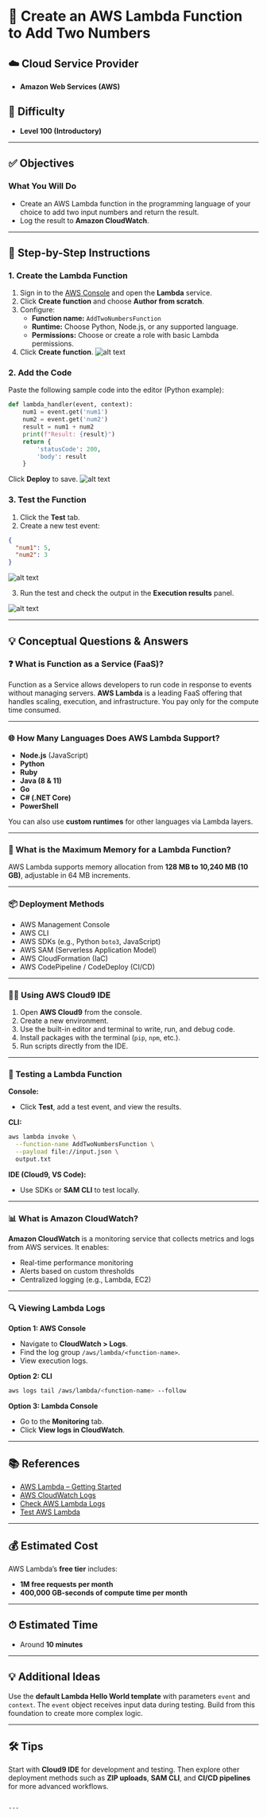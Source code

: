 # 🧮 Create an AWS Lambda Function to Add Two Numbers

## ☁️ Cloud Service Provider
- **Amazon Web Services (AWS)**

## 🎯 Difficulty
- **Level 100 (Introductory)**

---

## ✅ Objectives

### What You Will Do

- Create an AWS Lambda function in the programming language of your choice to add two input numbers and return the result.
- Log the result to **Amazon CloudWatch**.

---

## 🚀 Step-by-Step Instructions

### 1. Create the Lambda Function

1. Sign in to the [AWS Console](https://aws.amazon.com/console/) and open the **Lambda** service.
2. Click **Create function** and choose **Author from scratch**.
3. Configure:
   - **Function name:** `AddTwoNumbersFunction`
   - **Runtime:** Choose Python, Node.js, or any supported language.
   - **Permissions:** Choose or create a role with basic Lambda permissions.
4. Click **Create function**.
![alt text](Images/1.png)

### 2. Add the Code

Paste the following sample code into the editor (Python example):

```python
def lambda_handler(event, context):
    num1 = event.get('num1')
    num2 = event.get('num2')
    result = num1 + num2
    print(f"Result: {result}")
    return {
        'statusCode': 200,
        'body': result
    }
````

Click **Deploy** to save.
![alt text](Images/2.png)


### 3. Test the Function

1. Click the **Test** tab.
2. Create a new test event:

```json
{
  "num1": 5,
  "num2": 3
}
```
![alt text](Images/3.png)

3. Run the test and check the output in the **Execution results** panel.

![alt text](Images/3.1.png)

---

## 💡 Conceptual Questions & Answers

### ❓ What is Function as a Service (FaaS)?

Function as a Service allows developers to run code in response to events without managing servers. **AWS Lambda** is a leading FaaS offering that handles scaling, execution, and infrastructure. You pay only for the compute time consumed.

---

### 🌐 How Many Languages Does AWS Lambda Support?

* **Node.js** (JavaScript)
* **Python**
* **Ruby**
* **Java (8 & 11)**
* **Go**
* **C# (.NET Core)**
* **PowerShell**

You can also use **custom runtimes** for other languages via Lambda layers.

---

### 🧠 What is the Maximum Memory for a Lambda Function?

AWS Lambda supports memory allocation from **128 MB to 10,240 MB (10 GB)**, adjustable in 64 MB increments.

---

### 📦 Deployment Methods

* AWS Management Console
* AWS CLI
* AWS SDKs (e.g., Python `boto3`, JavaScript)
* AWS SAM (Serverless Application Model)
* AWS CloudFormation (IaC)
* AWS CodePipeline / CodeDeploy (CI/CD)

---

### 🧑‍💻 Using AWS Cloud9 IDE

1. Open **AWS Cloud9** from the console.
2. Create a new environment.
3. Use the built-in editor and terminal to write, run, and debug code.
4. Install packages with the terminal (`pip`, `npm`, etc.).
5. Run scripts directly from the IDE.

---

### 🧪 Testing a Lambda Function

**Console:**

* Click **Test**, add a test event, and view the results.

**CLI:**

```bash
aws lambda invoke \
  --function-name AddTwoNumbersFunction \
  --payload file://input.json \
  output.txt
```

**IDE (Cloud9, VS Code):**

* Use SDKs or **SAM CLI** to test locally.

---

### 📊 What is Amazon CloudWatch?

**Amazon CloudWatch** is a monitoring service that collects metrics and logs from AWS services. It enables:

* Real-time performance monitoring
* Alerts based on custom thresholds
* Centralized logging (e.g., Lambda, EC2)

---

### 🔍 Viewing Lambda Logs

**Option 1: AWS Console**

* Navigate to **CloudWatch > Logs**.
* Find the log group `/aws/lambda/<function-name>`.
* View execution logs.

**Option 2: CLI**

```bash
aws logs tail /aws/lambda/<function-name> --follow
```

**Option 3: Lambda Console**

* Go to the **Monitoring** tab.
* Click **View logs in CloudWatch**.

---

## 📚 References

* [AWS Lambda – Getting Started](https://aws.amazon.com/lambda/getting-started/)
* [AWS CloudWatch Logs](https://docs.aws.amazon.com/AmazonCloudWatch/latest/logs/WhatIsCloudWatchLogs.html)
* [Check AWS Lambda Logs](https://docs.aws.amazon.com/lambda/latest/dg/monitoring-cloudwatchlogs.html)
* [Test AWS Lambda](https://docs.aws.amazon.com/lambda/latest/dg/getting-started-create-function.html)

---

## 💰 Estimated Cost

AWS Lambda’s **free tier** includes:

* **1M free requests per month**
* **400,000 GB-seconds of compute time per month**

---

## ⏱ Estimated Time

* Around **10 minutes**

---

## 💡 Additional Ideas

Use the **default Lambda Hello World template** with parameters `event` and `context`. The `event` object receives input data during testing. Build from this foundation to create more complex logic.

---

## 🛠 Tips

Start with **Cloud9 IDE** for development and testing. Then explore other deployment methods such as **ZIP uploads**, **SAM CLI**, and **CI/CD pipelines** for more advanced workflows.

```

---